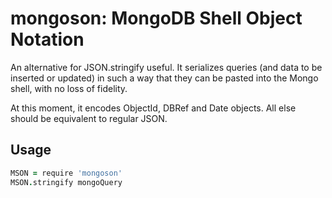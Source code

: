 # mongoson: MongoDB Shell Object Notation

An alternative for JSON.stringify useful. It serializes queries (and data to be inserted or updated) in such a way that they can be pasted into the Mongo shell, with no loss of fidelity. 

At this moment, it encodes ObjectId, DBRef and Date objects. All else should be equivalent to regular JSON.

## Usage

```coffee
MSON = require 'mongoson'
MSON.stringify mongoQuery
```